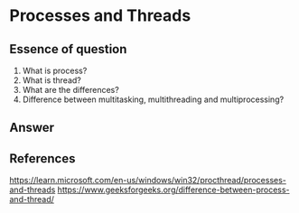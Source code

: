 # Processes and Threads

## Essence of question

1. What is process?
2. What is thread?
3. What are the differences?
4. Difference between multitasking, multithreading and multiprocessing?

## Answer

## References

https://learn.microsoft.com/en-us/windows/win32/procthread/processes-and-threads
https://www.geeksforgeeks.org/difference-between-process-and-thread/